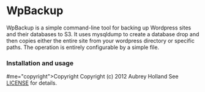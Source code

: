 # WpBackup

WpBackup is a simple command-line tool for backing up Wordpress sites and their
databases to S3. It uses mysqldump to create a database drop and then copies
either the entire site from your wordpress directory or specific paths. The operation
is entirely configurable by a simple file.

### Installation and usage


#me="copyright"></a>Copyright
Copyright (c) 2012 Aubrey Holland
See [LICENSE][] for details.

[license]: https://github.com/aub/tumble/blob/master/LICENSE.md
